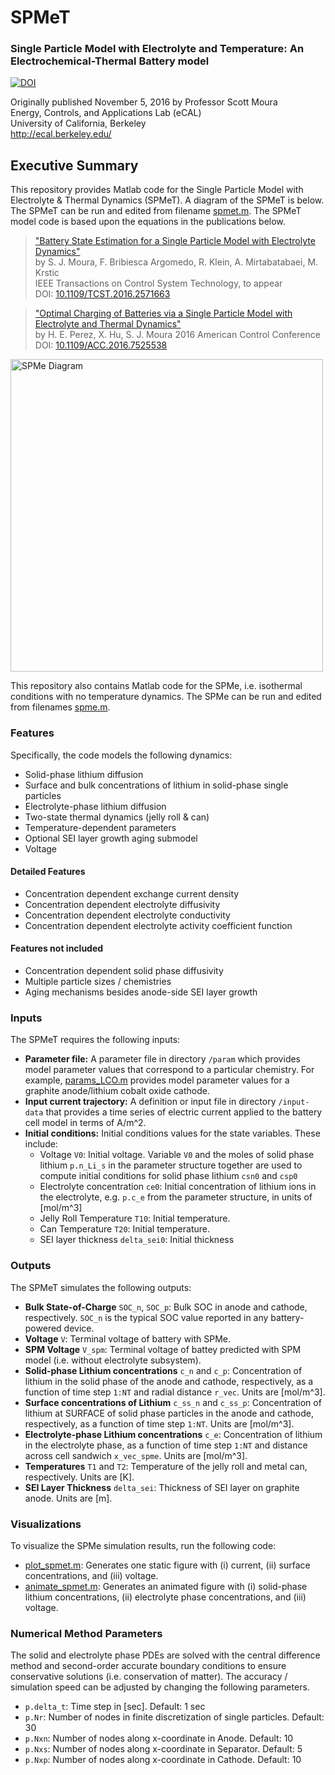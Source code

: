 # SPMeT
### Single Particle Model with Electrolyte and Temperature: An Electrochemical-Thermal Battery model
[![DOI](https://zenodo.org/badge/DOI/10.5281/zenodo.164958.svg)](https://doi.org/10.5281/zenodo.164958)

Originally published November 5, 2016 by Professor Scott Moura  
Energy, Controls, and Applications Lab (eCAL)  
University of California, Berkeley  
http://ecal.berkeley.edu/  

## Executive Summary
This repository provides Matlab code for the Single Particle Model with Electrolyte & Thermal Dynamics (SPMeT). A diagram of the SPMeT is below. The SPMeT can be run and edited from filename [spmet.m](spmet.m). The SPMeT model code is based upon the equations in the publications below.  

> ["Battery State Estimation for a Single Particle Model with Electrolyte Dynamics"](https://ecal.berkeley.edu/pubs/SPMe-Obs-Journal-Final.pdf)  
> by S. J. Moura, F. Bribiesca Argomedo, R. Klein, A. Mirtabatabaei, M. Krstic  
> IEEE Transactions on Control System Technology, to appear  
> DOI: [10.1109/TCST.2016.2571663](http://dx.doi.org/10.1109/TCST.2016.2571663)  

> ["Optimal Charging of Batteries via a Single Particle Model with Electrolyte and Thermal Dynamics"](https://ecal.berkeley.edu/pubs/ACC16-SPMeT-FastChg.pdf)  
> by H. E. Perez, X. Hu, S. J. Moura
> 2016 American Control Conference
> DOI: [10.1109/ACC.2016.7525538](http://dx.doi.org/10.1109/ACC.2016.7525538)  

<img src="../master/img/SPMe.png" alt="SPMe Diagram" width="500px">

This repository also contains Matlab code for the SPMe, i.e. isothermal conditions with no temperature dynamics. The SPMe can be run and edited from filenames [spme.m](spme.m).

### Features
Specifically, the code models the following dynamics:  
* Solid-phase lithium diffusion
* Surface and bulk concentrations of lithium in solid-phase single particles
* Electrolyte-phase lithium diffusion
* Two-state thermal dynamics (jelly roll & can)
* Temperature-dependent parameters
* Optional SEI layer growth aging submodel
* Voltage

#### Detailed Features
* Concentration dependent exchange current density
* Concentration dependent electrolyte diffusivity
* Concentration dependent electrolyte conductivity
* Concentration dependent electrolyte activity coefficient function  

#### Features not included
* Concentration dependent solid phase diffusivity
* Multiple particle sizes / chemistries
* Aging mechanisms besides anode-side SEI layer growth

### Inputs
The SPMeT requires the following inputs:  
* __Parameter file:__ A parameter file in directory ``/param`` which provides model parameter values that correspond to a particular chemistry. For example, [params_LCO.m](params_LCO.m) provides model parameter values for a graphite anode/lithium cobalt oxide cathode.
* __Input current trajectory:__ A definition or input file in directory ``/input-data`` that provides a time series of electric current applied to the battery cell model in terms of A/m^2.
* __Initial conditions:__ Initial conditions values for the state variables. These include:
  - Voltage ``V0``: Initial voltage. Variable ``V0`` and the moles of solid phase lithium ``p.n_Li_s`` in the parameter structure together are used to compute initial conditions for solid phase lithium ``csn0`` and ``csp0``
  - Electrolyte concentration ``ce0``: Initial concentration of lithium ions in the electrolyte, e.g. ``p.c_e`` from the parameter structure, in units of [mol/m^3]
  - Jelly Roll Temperature ``T10``: Initial temperature.
  - Can Temperature ``T20``: Initial temperature.
  - SEI layer thickness ``delta_sei0``: Initial thickness
 
### Outputs
The SPMeT simulates the following outputs:  
* __Bulk State-of-Charge__ ``SOC_n``, ``SOC_p``: Bulk SOC in anode and cathode, respectively. ``SOC_n`` is the typical SOC value reported in any battery-powered device.
* __Voltage__ ``V``: Terminal voltage of battery with SPMe.
* __SPM Voltage__ ``V_spm``: Terminal voltage of battey predicted with SPM model (i.e. without electrolyte subsystem).
* __Solid-phase Lithium concentrations__ ``c_n`` and ``c_p``: Concentration of lithium in the solid phase of the anode and cathode, respectively, as a function of time step ``1:NT`` and radial distance ``r_vec``. Units are [mol/m^3].
* __Surface concentrations of Lithium__ ``c_ss_n`` and ``c_ss_p``: Concentration of lithium at SURFACE of solid phase particles in the anode and cathode, respectively, as a function of time step ``1:NT``. Units are [mol/m^3].
* __Electrolyte-phase Lithium concentrations__ ``c_e``: Concentration of lithium in the electrolyte phase, as a function of time step ``1:NT`` and distance across cell sandwich ``x_vec_spme``. Units are [mol/m^3].
* __Temperatures__ ``T1`` and ``T2``: Temperature of the jelly roll and metal can, respectively. Units are [K].
* __SEI Layer Thickness__ ``delta_sei``: Thickness of SEI layer on graphite anode. Units are [m].

### Visualizations
To visualize the SPMe simulation results, run the following code:  
* [plot_spmet.m](plot_spmet.m): Generates one static figure with (i) current, (ii) surface concentrations, and (iii) voltage.
* [animate_spmet.m](animate_spmet.m): Generates an animated figure with (i) solid-phase lithium concentrations, (ii) electrolyte phase concentrations, and (iii) voltage.

### Numerical Method Parameters
The solid and electrolyte phase PDEs are solved with the central difference method and second-order accurate boundary conditions to ensure conservative solutions (i.e. conservation of matter). The accuracy / simulation speed can be adjusted by changing the following parameters.  
* ``p.delta_t``: Time step in [sec]. Default: 1 sec
* ``p.Nr``: Number of nodes in finite discretization of single particles. Default: 30
* ``p.Nxn``: Number of nodes along x-coordinate in Anode. Default: 10
* ``p.Nxs``: Number of nodes along x-coordinate in Separator. Default: 5
* ``p.Nxp``: Number of nodes along x-coordinate in Cathode. Default: 10
